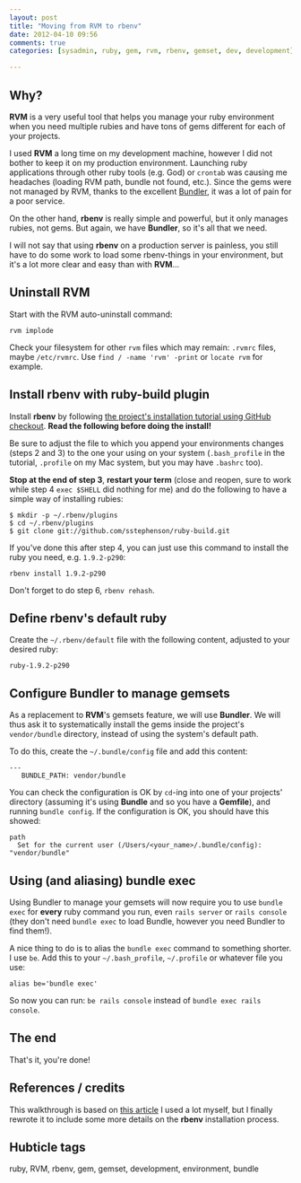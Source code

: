 ```yaml
---
layout: post
title: "Moving from RVM to rbenv"
date: 2012-04-10 09:56
comments: true
categories: [sysadmin, ruby, gem, rvm, rbenv, gemset, dev, development]

---
```

## Why?

**RVM** is a very useful tool that helps you manage your ruby environment when you need multiple rubies and have tons of gems different for each of your projects.

I used **RVM** a long time on my development machine, however I did not bother to keep it on my production environment. Launching ruby applications through other ruby tools (e.g. God) or `crontab` was causing me headaches (loading RVM path, bundle not found, etc.). Since the gems were not managed by RVM, thanks to the excellent [Bundler](http://gembundler.com/), it was a lot of pain for a poor service.

On the other hand, **rbenv** is really simple and powerful, but it only manages rubies, not gems. But again, we have **Bundler**, so it's all that we need.

I will not say that using **rbenv** on a production server is painless, you still have to do some work to load some rbenv-things in your environment, but it's a lot more clear and easy than with **RVM**...

## Uninstall RVM

Start with the RVM auto-uninstall command:

    rvm implode
    
Check your filesystem for other `rvm` files which may remain: `.rvmrc` files, maybe `/etc/rvmrc`. Use `find / -name 'rvm' -print` or `locate rvm` for example.

## Install rbenv with ruby-build plugin

Install **rbenv** by following [the project's installation tutorial using GitHub checkout](https://github.com/sstephenson/rbenv#section_2.1). **Read the following before doing the install!**

Be sure to adjust the file to which you append your environments changes (steps 2 and 3) to the one your using on your system (`.bash_profile` in the tutorial, `.profile` on my Mac system, but you may have `.bashrc` too).

**Stop at the end of step 3**, **restart your term** (close and reopen, sure to work while step 4 `exec $SHELL` did nothing for me) and do the following to have a simple way of installing rubies:

    $ mkdir -p ~/.rbenv/plugins
    $ cd ~/.rbenv/plugins
    $ git clone git://github.com/sstephenson/ruby-build.git

If you've done this after step 4, you can just use this command to install the ruby you need, e.g. `1.9.2-p290`:

    rbenv install 1.9.2-p290

Don't forget to do step 6, `rbenv rehash`.

## Define rbenv's default ruby

Create the `~/.rbenv/default` file with the following content, adjusted to your desired ruby:

    ruby-1.9.2-p290
    
## Configure Bundler to manage gemsets

As a replacement to **RVM**'s gemsets feature, we will use **Bundler**. We will thus ask it to systematically install the gems inside the project's `vendor/bundle` directory, instead of using the system's default path.

To do this, create the `~/.bundle/config` file and add this content:

    ---
       BUNDLE_PATH: vendor/bundle
       
You can check the configuration is OK by `cd`-ing into one of your projects' directory (assuming it's using **Bundle** and so you have a **Gemfile**), and running `bundle config`. If the configuration is OK, you should have this showed:

    path
      Set for the current user (/Users/<your_name>/.bundle/config): "vendor/bundle"
      
## Using (and aliasing) bundle exec

Using Bundler to manage your gemsets will now require you to use `bundle exec` for **every** ruby command you run, even `rails server` or `rails console` (they don't need `bundle exec` to load Bundle, however you need Bundler to find them!).

A nice thing to do is to alias the `bundle exec` command to something shorter. I use `be`. Add this to your `~/.bash_profile`, `~/.profile` or whatever file you use:

    alias be='bundle exec'

So now you can run: `be rails console` instead of `bundle exec rails console`.

## The end

That's it, you're done!

## References / credits
This walkthrough is based on [this article](http://snippets.aktagon.com/snippets/532-How-to-migrate-from-rvm-to-rbenv) I used a lot myself, but I finally rewrote it to include some more details on the **rbenv** installation process.

## Hubticle tags

ruby, RVM, rbenv, gem, gemset, development, environment, bundle